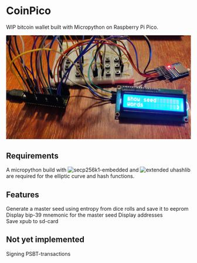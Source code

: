 # CoinPico
WIP bitcoin wallet built with Micropython on Raspberry Pi Pico.

![CoinPico](https://github.com/rauaap/CoinPico/blob/master/coinpico.jpg)

## Requirements
A micropython build with ![secp256k1-embedded](https://github.com/diybitcoinhardware/secp256k1-embedded) and ![extended uhashlib](https://github.com/diybitcoinhardware/f469-disco/tree/master/usermods/uhashlib) are required for the elliptic curve and hash functions.

## Features
Generate a master seed using entropy from dice rolls and save it to eeprom  
Display bip-39 mnemonic for the master seed
Display addresses  
Save xpub to sd-card  

## Not yet implemented
Signing PSBT-transactions
